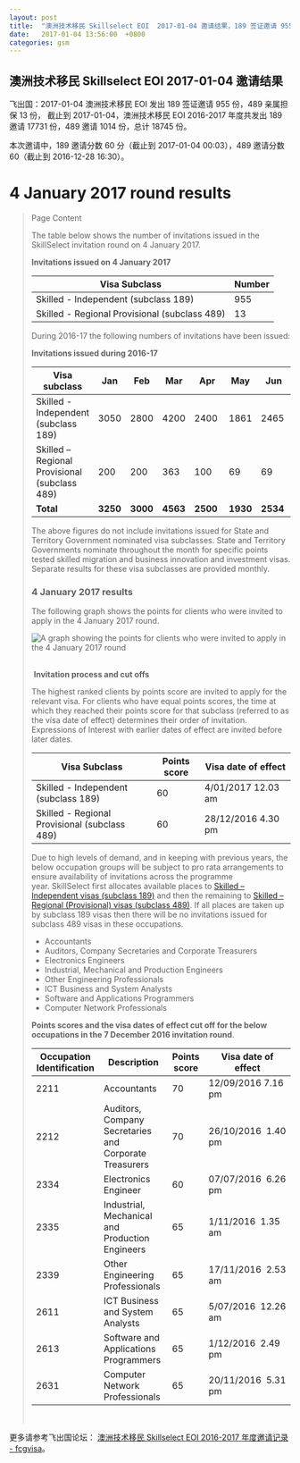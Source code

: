 ```yaml
---
layout: post
title:  "澳洲技术移民 Skillselect EOI  2017-01-04 邀请结果，189 签证邀请 955 份，489 亲属担保 13 份"
date:   2017-01-04 13:56:00  +0800
categories: gsm
---
```


## 澳洲技术移民 Skillselect EOI  2017-01-04 邀请结果

飞出国：2017-01-04 澳洲技术移民 EOI 发出 189 签证邀请 955 份，489 亲属担保 13 份，
截止到 2017-01-04，澳洲技术移民 EOI 2016-2017 年度共发出 189 邀请 17731 份，489 邀请 1014 份，总计 18745 份。

本次邀请中，189 邀请分数 60 分（截止到 2017-01-04 00:03），489 邀请分数 60（截止到 2016-12-28 16:30）。

# 4 January 2017 round results
> <!--Page content-->
> Page Content
> 
> ​​​​​​​​​​The table below shows the number of invitations issued in the SkillSelect invitation round on&nbsp;4 January 2017.
> 
> **Invitations issued&nbsp;on&nbsp;4 January 2017**
> 
> | Visa Subclass | Number |
> | --- | --- |
> | Skilled - Independent (subclass 189) | 955 |
> | Skilled - Regional Provisional (subclass 489) | 13 |
> 
> During 2016-17 the following numbers of invitations have been issued:
> 
> **Invitations issued&nbsp;during 2016-17**
> 
> | Visa subclass | Jan | Feb | Mar | Apr | May | Jun | Jan | Feb | Mar | Apr | May | June | Total |
> | --- | --- | --- | --- | --- | --- | --- | --- | --- | --- | --- | --- | --- | --- |
> | Skilled - Independent (subclass 189) | 3050 | 2800 | 4200 | 2400&nbsp; | 1861 | 2465&nbsp; | 955 | 0 | 0 | 0 | 0 | 0 | 17731 |
> | Skilled – Regional Provisional (subclass 489) | 200 | 200 | 363 | 100&nbsp; | 69 | 69 | 13 | 0 | 0 | 0 | 0 | 0 | 1014 |
> | **Total** | **3250** | **3000** | **4563** | **2500** | **1930** | **2534** | **968** | **0** | | **0** | **0** | **0** | **18745** |
> 
> The above figures do not include invitations issued for State and Territory Government nominated visa subclasses. State and Territory Governments nominate throughout the month for specific points tested skilled migration and business innovation and investment visas. Separate results for these visa subclasses are provided monthly.
> 
> ### 4&nbsp;January 2017 results
> 
> The following graph shows the points for clients who were invited to apply in the 4 January 2017&nbsp;round.
> 
> ![A graph showing the points for clients who were invited to apply in the 4 January 2017 round](http://www.border.gov.au/WorkinginAustralia/PublishingImages/4-jan-2017.jpg)&nbsp;
> 
> ​ **Invitation process and cut offs**
> 
> The highest ranked clients by points score are invited to apply for the relevant visa. For clients who have equal points scores, the time at which they reached their points score for that subclass (referred to as the visa date of effect) determines their order of invitation. Expressions of Interest with earlier dates of effect are invited before later dates.
> 
> | Visa Subclass | Points score | Visa date of effect |
> | --- | --- | --- |
> | Skilled - Independent (subclass 189) | 60 | 4/01/2017&nbsp;12.03 am |
> | Skilled - Regional Provisional (subclass 489) | 60 | 28/12/2016&nbsp;4.30 pm |
> 
> Due to high levels of demand, and in keeping with previous years, the below occupation groups will be subject to pro rata arrangements to ensure availability of invitations across the programme year.&nbsp;SkillSelect first allocates available places to  [Skilled – Independent visas (subclass 189)](/Trav/Visa-1/189-) and then the remaining to  [Skilled – Regional (Provisional) visas (subclass 489)](/Trav/Visa-1/489-). If all places are taken up by subclass 189 visas then there will be no invitations issued for subclass 489 visas in these occupations.
> 
> - Accountants
> - Auditors, Company Secretaries and Corporate Treasurers
> - Electronics Engineers
> - Industrial, Mechanical and Production Engineers
> - Other Engineering Professionals
> - ICT Business and System Analysts
> - Software and Applications Programmers
> - Computer Network Professionals 
> 
> **Points scores and the visa dates of effect cut off for the below occupations in the&nbsp;7 December 2016 invitation round**.
> 
> | Occupation Identification | Description | Points score | Visa date of effect |
> | --- | --- | --- | --- |
> | 2211 | Accountants | 70 | 12/09/2016 7.16 pm |
> | 2212 | Auditors, Company Secretaries and Corporate Treasurers | 70 | 26/10/2016&nbsp;&nbsp;1.40 pm |
> | 2334 | Electronics Engineer | 60 | 07/07/2016&nbsp;&nbsp;6.26 pm |
> | 2335 | Industrial, Mechanical and Production Engineers | 65 | 1/11/2016&nbsp;&nbsp;1.35 am |
> | 2339 | Other Engineering Professionals | 65 | 17/11/2016&nbsp;&nbsp;2.53 am |
> | 2611 | ICT Business and ​System Analysts | 65 | 5/07/2016&nbsp;&nbsp;12.26 am |
> | 2613 | Software and Applications Programmers | 65 | 1/12/2016&nbsp;&nbsp;2.49 pm |
> | 2631 | Computer Network Professionals | 65 | 20/11/2016&nbsp;&nbsp;5.31 pm |
> 
> ​ 

更多请参考飞出国论坛： [澳洲技术移民 Skillselect EOI 2016-2017 年度邀请记录 - fcgvisa](http://bbs.fcgvisa.com/t/skillselect-eoi-2016-2017/17031)。
